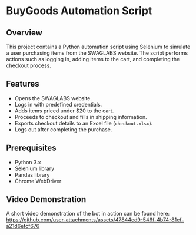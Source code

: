 # BuyGoods Automation Script

## Overview
This project contains a Python automation script using Selenium to simulate a user purchasing items from the SWAGLABS website. The script performs actions such as logging in, adding items to the cart, and completing the checkout process.

## Features
- Opens the SWAGLABS website.
- Logs in with predefined credentials.
- Adds items priced under $20 to the cart.
- Proceeds to checkout and fills in shipping information.
- Exports checkout details to an Excel file (`checkout.xlsx`).
- Logs out after completing the purchase.

## Prerequisites
- Python 3.x
- Selenium library
- Pandas library
- Chrome WebDriver


## Video Demonstration
A short video demonstration of the bot in action can be found here: 
https://github.com/user-attachments/assets/47844cd9-546f-4b74-81ef-a21d6efcf676



